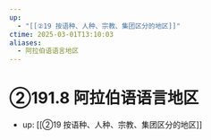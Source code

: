 ```yaml
---
up:
  - "[[②19 按语种、人种、宗教、集团区分的地区]]"
ctime: 2025-03-01T13:10:03
aliases:
  - 阿拉伯语语言地区
---
```


# ②191.8 阿拉伯语语言地区

- up: [[②19 按语种、人种、宗教、集团区分的地区]]
